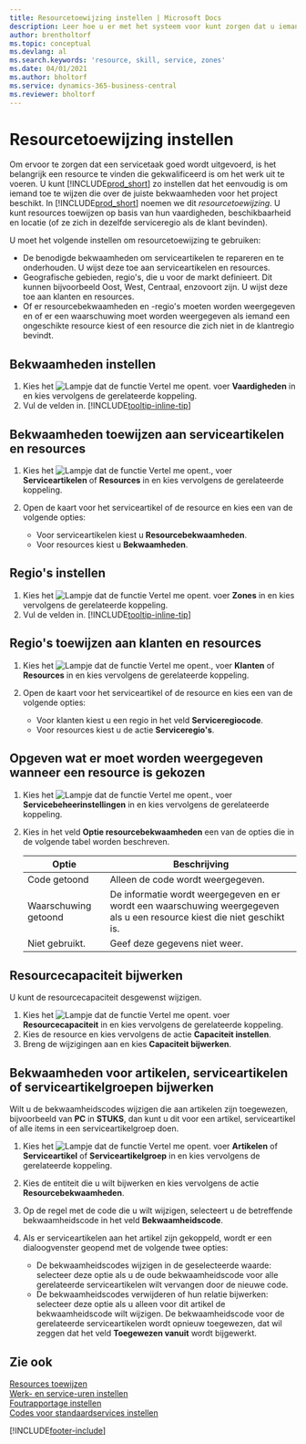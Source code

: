 ```yaml
---
title: Resourcetoewijzing instellen | Microsoft Docs
description: Leer hoe u er met het systeem voor kunt zorgen dat u iemand toewijst die over de vereiste vaardigheden beschikt om een service te bieden.
author: brentholtorf
ms.topic: conceptual
ms.devlang: al
ms.search.keywords: 'resource, skill, service, zones'
ms.date: 04/01/2021
ms.author: bholtorf
ms.service: dynamics-365-business-central
ms.reviewer: bholtorf
---
```


# Resourcetoewijzing instellen
Om ervoor te zorgen dat een servicetaak goed wordt uitgevoerd, is het belangrijk een resource te vinden die gekwalificeerd is om het werk uit te voeren. U kunt [!INCLUDE[prod_short](includes/prod_short.md)] zo instellen dat het eenvoudig is om iemand toe te wijzen die over de juiste bekwaamheden voor het project beschikt. In [!INCLUDE[prod_short](includes/prod_short.md)] noemen we dit _resourcetoewijzing_. U kunt resources toewijzen op basis van hun vaardigheden, beschikbaarheid en locatie (of ze zich in dezelfde serviceregio als de klant bevinden). 

U moet het volgende instellen om resourcetoewijzing te gebruiken:  
  
* De benodigde bekwaamheden om serviceartikelen te repareren en te onderhouden. U wijst deze toe aan serviceartikelen en resources.  
* Geografische gebieden, regio's, die u voor de markt definieert. Dit kunnen bijvoorbeeld Oost, West, Centraal, enzovoort zijn. U wijst deze toe aan klanten en resources.  
* Of er resourcebekwaamheden en -regio's moeten worden weergegeven en of er een waarschuwing moet worden weergegeven als iemand een ongeschikte resource kiest of een resource die zich niet in de klantregio bevindt.  

## Bekwaamheden instellen
1. Kies het ![Lampje dat de functie Vertel me opent.](media/ui-search/search_small.png "Vertel me wat u wilt doen") voer **Vaardigheden** in en kies vervolgens de gerelateerde koppeling.  
2. Vul de velden in. [!INCLUDE[tooltip-inline-tip](includes/tooltip-inline-tip_md.md)]  

## Bekwaamheden toewijzen aan serviceartikelen en resources
1. Kies het ![Lampje dat de functie Vertel me opent.](media/ui-search/search_small.png "Vertel me wat u wilt doen"), voer **Serviceartikelen** of **Resources** in en kies vervolgens de gerelateerde koppeling.  
2. Open de kaart voor het serviceartikel of de resource en kies een van de volgende opties:  
  
    * Voor serviceartikelen kiest u **Resourcebekwaamheden**.  
    * Voor resources kiest u **Bekwaamheden**.  

## Regio's instellen
1. Kies het ![Lampje dat de functie Vertel me opent.](media/ui-search/search_small.png "Vertel me wat u wilt doen") voer **Zones** in en kies vervolgens de gerelateerde koppeling.  
2. Vul de velden in. [!INCLUDE[tooltip-inline-tip](includes/tooltip-inline-tip_md.md)]  

## Regio's toewijzen aan klanten en resources 
1. Kies het ![Lampje dat de functie Vertel me opent.](media/ui-search/search_small.png "Vertel me wat u wilt doen"), voer **Klanten** of **Resources** in en kies vervolgens de gerelateerde koppeling.  
2. Open de kaart voor het serviceartikel of de resource en kies een van de volgende opties:  
  
    * Voor klanten kiest u een regio in het veld **Serviceregiocode**.  
    * Voor resources kiest u de actie **Serviceregio's**.  

## Opgeven wat er moet worden weergegeven wanneer een resource is gekozen
1. Kies het ![Lampje dat de functie Vertel me opent.](media/ui-search/search_small.png "Vertel me wat u wilt doen"), voer **Servicebeheerinstellingen** in en kies vervolgens de gerelateerde koppeling. 
2. Kies in het veld **Optie resourcebekwaamheden** een van de opties die in de volgende tabel worden beschreven.  
  
    |**Optie**|**Beschrijving**|  
    |------------|-------------|  
    |Code getoond | Alleen de code wordt weergegeven.|  
    |Waarschuwing getoond | De informatie wordt weergegeven en er wordt een waarschuwing weergegeven als u een resource kiest die niet geschikt is.|  
    |Niet gebruikt. | Geef deze gegevens niet weer.|  

## Resourcecapaciteit bijwerken  
U kunt de resourcecapaciteit desgewenst wijzigen.  
  
1. Kies het ![Lampje dat de functie Vertel me opent.](media/ui-search/search_small.png "Vertel me wat u wilt doen") voer **Resourcecapaciteit** in en kies vervolgens de gerelateerde koppeling.  
2. Kies de resource en kies vervolgens de actie **Capaciteit instellen**.  
3. Breng de wijzigingen aan en kies **Capaciteit bijwerken**.  

## Bekwaamheden voor artikelen, serviceartikelen of serviceartikelgroepen bijwerken
Wilt u de bekwaamheidscodes wijzigen die aan artikelen zijn toegewezen, bijvoorbeeld van **PC** in **STUKS**, dan kunt u dit voor een artikel, serviceartikel of alle items in een serviceartikelgroep doen.  
  
1. Kies het ![Lampje dat de functie Vertel me opent.](media/ui-search/search_small.png "Vertel me wat u wilt doen") voer **Artikelen** of **Serviceartikel** of **Serviceartikelgroep** in en kies vervolgens de gerelateerde koppeling.  
2. Kies de entiteit die u wilt bijwerken en kies vervolgens de actie **Resourcebekwaamheden**.  
3. Op de regel met de code die u wilt wijzigen, selecteert u de betreffende bekwaamheidscode in het veld **Bekwaamheidscode**.  
4.  Als er serviceartikelen aan het artikel zijn gekoppeld, wordt er een dialoogvenster geopend met de volgende twee opties:  
  
    * De bekwaamheidscodes wijzigen in de geselecteerde waarde: selecteer deze optie als u de oude bekwaamheidscode voor alle gerelateerde serviceartikelen wilt vervangen door de nieuwe code.  
    * De bekwaamheidscodes verwijderen of hun relatie bijwerken: selecteer deze optie als u alleen voor dit artikel de bekwaamheidscode wilt wijzigen. De bekwaamheidscode voor de gerelateerde serviceartikelen wordt opnieuw toegewezen, dat wil zeggen dat het veld **Toegewezen vanuit** wordt bijgewerkt.  
  
## Zie ook
[Resources toewijzen](service-how-to-allocate-resources.md)  
[Werk- en service-uren instellen](service-how-setup-work-service-hours.md)  
[Foutrapportage instellen](service-how-setup-fault-reporting.md)  
[Codes voor standaardservices instellen](service-how-setup-service-coding.md)  
 



[!INCLUDE[footer-include](includes/footer-banner.md)]